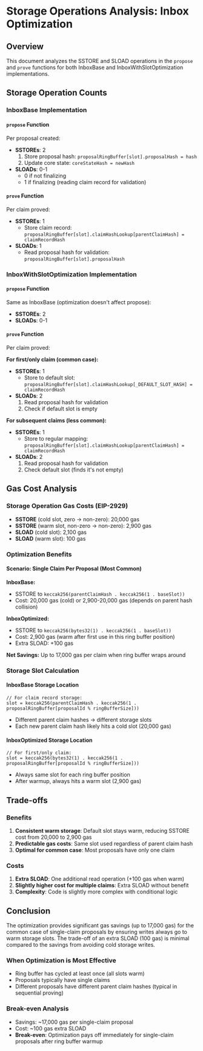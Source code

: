 # Storage Operations Analysis: Inbox Optimization

## Overview

This document analyzes the SSTORE and SLOAD operations in the `propose` and `prove` functions for both InboxBase and InboxWithSlotOptimization implementations.

## Storage Operation Counts

### InboxBase Implementation

#### `propose` Function

Per proposal created:

- **SSTOREs**: 2
  1. Store proposal hash: `proposalRingBuffer[slot].proposalHash = hash`
  2. Update core state: `coreStateHash = newHash`
- **SLOADs**: 0-1
  - 0 if not finalizing
  - 1 if finalizing (reading claim record for validation)

#### `prove` Function

Per claim proved:

- **SSTOREs**: 1
  - Store claim record: `proposalRingBuffer[slot].claimHashLookup[parentClaimHash] = claimRecordHash`
- **SLOADs**: 1
  - Read proposal hash for validation: `proposalRingBuffer[slot].proposalHash`

### InboxWithSlotOptimization Implementation

#### `propose` Function

Same as InboxBase (optimization doesn't affect propose):

- **SSTOREs**: 2
- **SLOADs**: 0-1

#### `prove` Function

Per claim proved:

**For first/only claim (common case):**

- **SSTOREs**: 1
  - Store to default slot: `proposalRingBuffer[slot].claimHashLookup[_DEFAULT_SLOT_HASH] = claimRecordHash`
- **SLOADs**: 2
  1. Read proposal hash for validation
  2. Check if default slot is empty

**For subsequent claims (less common):**

- **SSTOREs**: 1
  - Store to regular mapping: `proposalRingBuffer[slot].claimHashLookup[parentClaimHash] = claimRecordHash`
- **SLOADs**: 2
  1. Read proposal hash for validation
  2. Check default slot (finds it's not empty)

## Gas Cost Analysis

### Storage Operation Gas Costs (EIP-2929)

- **SSTORE** (cold slot, zero → non-zero): 20,000 gas
- **SSTORE** (warm slot, non-zero → non-zero): 2,900 gas
- **SLOAD** (cold slot): 2,100 gas
- **SLOAD** (warm slot): 100 gas

### Optimization Benefits

#### Scenario: Single Claim Per Proposal (Most Common)

**InboxBase:**

- SSTORE to `keccak256(parentClaimHash . keccak256(1 . baseSlot))`
- Cost: 20,000 gas (cold) or 2,900-20,000 gas (depends on parent hash collision)

**InboxOptimized:**

- SSTORE to `keccak256(bytes32(1) . keccak256(1 . baseSlot))`
- Cost: 2,900 gas (warm after first use in this ring buffer position)
- Extra SLOAD: +100 gas

**Net Savings:** Up to 17,000 gas per claim when ring buffer wraps around

### Storage Slot Calculation

#### InboxBase Storage Location

```solidity
// For claim record storage:
slot = keccak256(parentClaimHash . keccak256(1 . proposalRingBuffer[proposalId % ringBufferSize]))
```

- Different parent claim hashes → different storage slots
- Each new parent claim hash likely hits a cold slot (20,000 gas)

#### InboxOptimized Storage Location

```solidity
// For first/only claim:
slot = keccak256(bytes32(1) . keccak256(1 . proposalRingBuffer[proposalId % ringBufferSize]))
```

- Always same slot for each ring buffer position
- After warmup, always hits a warm slot (2,900 gas)

## Trade-offs

### Benefits

1. **Consistent warm storage**: Default slot stays warm, reducing SSTORE cost from 20,000 to 2,900 gas
2. **Predictable gas costs**: Same slot used regardless of parent claim hash
3. **Optimal for common case**: Most proposals have only one claim

### Costs

1. **Extra SLOAD**: One additional read operation (+100 gas when warm)
2. **Slightly higher cost for multiple claims**: Extra SLOAD without benefit
3. **Complexity**: Code is slightly more complex with conditional logic

## Conclusion

The optimization provides significant gas savings (up to 17,000 gas) for the common case of single-claim proposals by ensuring writes always go to warm storage slots. The trade-off of an extra SLOAD (100 gas) is minimal compared to the savings from avoiding cold storage writes.

### When Optimization is Most Effective

- Ring buffer has cycled at least once (all slots warm)
- Proposals typically have single claims
- Different proposals have different parent claim hashes (typical in sequential proving)

### Break-even Analysis

- Savings: ~17,000 gas per single-claim proposal
- Cost: ~100 gas extra SLOAD
- **Break-even**: Optimization pays off immediately for single-claim proposals after ring buffer warmup
